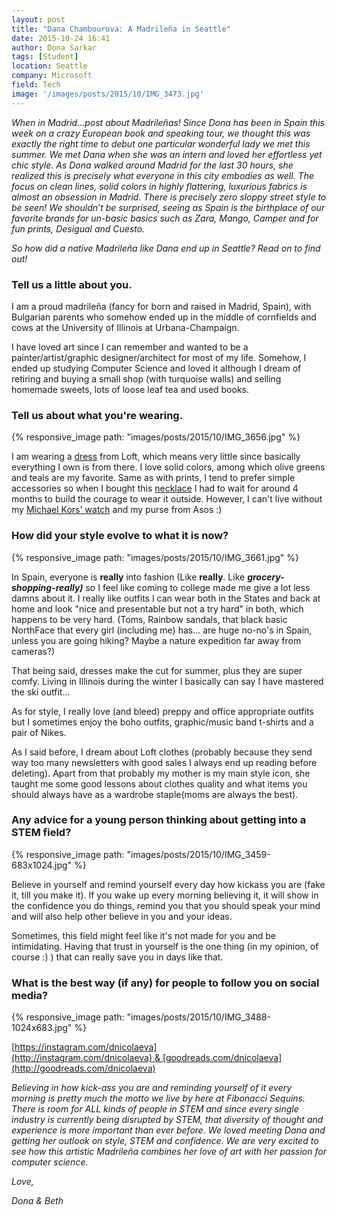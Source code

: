 ```yaml
---
layout: post
title: "Dana Chambourova: A Madrileña in Seattle"
date: 2015-10-24 16:41
author: Dona Sarkar
tags: [Student]
location: Seattle
company: Microsoft
field: Tech
image: '/images/posts/2015/10/IMG_3473.jpg'
---
```


*When in Madrid…post about Madrileñas! Since Dona has been in Spain this week on a crazy European book and speaking tour, we thought this was exactly the right time to debut one particular wonderful lady we met this summer. We met Dana when she was an intern and loved her effortless yet chic style. As Dona walked around Madrid for the last 30 hours, she realized this is precisely what everyone in this city embodies as well. The focus on clean lines, solid colors in highly flattering, luxurious fabrics is almost an obsession in Madrid. There is precisely zero sloppy street style to be seen! We shouldn’t be surprised, seeing as Spain is the birthplace of our favorite brands for un-basic basics such as Zara, Mango, Camper and for fun prints, Desigual and Cuesto.*

*So how did a native Madrileña like Dana end up in Seattle? Read on to find out!*

### Tell us a little about you.

I am a proud madrileña (fancy for born and raised in Madrid, Spain), with Bulgarian parents who somehow ended up in the middle of cornfields and cows at the University of Illinois at Urbana-Champaign.

I have loved art since I can remember and wanted to be a painter/artist/graphic designer/architect for most of my life. Somehow, I ended up studying Computer Science and loved it although I dream of retiring and buying a small shop (with turquoise walls) and selling homemade sweets, lots of loose leaf tea and used books.

### Tell us about what you're wearing.

{% responsive_image path: "images/posts/2015/10/IMG_3656.jpg" %}

I am wearing a [dress](http://amzn.to/1WbBkyF) from Loft, which means very little since basically everything I own is from there. I love solid colors, among which olive greens and teals are my favorite. Same as with prints, I tend to prefer simple accessories so when I bought this [necklace](http://amzn.to/1k1yDDI) I had to wait for around 4 months to build the courage to wear it outside. However, I can't live without my [Michael Kors' watch](http://amzn.to/1jHbBCJ) and my purse from Asos :)

### How did your style evolve to what it is now?

{% responsive_image path: "images/posts/2015/10/IMG_3661.jpg" %}

In Spain, everyone is **really** into fashion (Like **really**. Like ***grocery-shopping-really)*** so I feel like coming to college made me give a lot less damns about it. I really like outfits I can wear both in the States and back at home and look "nice and presentable but not a try hard" in both, which happens to be very hard. (Toms, Rainbow sandals, that black basic NorthFace that every girl (including me) has... are huge no-no's in Spain, unless you are going hiking? Maybe a nature expedition far away from cameras?)

That being said, dresses make the cut for summer, plus they are super comfy. Living in Illinois during the winter I basically can say I have mastered the ski outfit...

As for style, I really love (and bleed) preppy and office appropriate outfits but I sometimes enjoy the boho outfits, graphic/music band t-shirts and a pair of Nikes.

As I said before, I dream about Loft clothes (probably because they send way too many newsletters with good sales I always end up reading before deleting). Apart from that probably my mother is my main style icon, she taught me some good lessons about clothes quality and what items you should always have as a wardrobe staple(moms are always the best).

### Any advice for a young person thinking about getting into a STEM field?

{% responsive_image path: "images/posts/2015/10/IMG_3459-683x1024.jpg" %}

Believe in yourself and remind yourself every day how kickass you are (fake it, till you make it). If you wake up every morning believing it, it will show in the confidence you do things, remind you that you should speak your mind and will also help other believe in you and your ideas.

Sometimes, this field might feel like it's not made for you and be intimidating. Having that trust in yourself is the one thing (in my opinion, of course :) ) that can really save you in days like that.

### What is the best way (if any) for people to follow you on social media?

{% responsive_image path: "images/posts/2015/10/IMG_3488-1024x683.jpg" %}

[https://instagram.com/dnicolaeva](http://instagram.com/dnicolaeva) & [goodreads.com/dnicolaeva](http://goodreads.com/dnicolaeva)

*Believing in how kick-ass you are and reminding yourself of it every morning is pretty much the motto we live by here at Fibonacci Sequins. There is room for ALL kinds of people in STEM and since every single industry is currently being disrupted by STEM, that diversity of thought and experience is more important than ever before. We loved meeting Dana and getting her outlook on style, STEM and confidence. We are very excited to see how this artistic Madrileña combines her love of art with her passion for computer science.*

*Love,*

*Dona & Beth*
